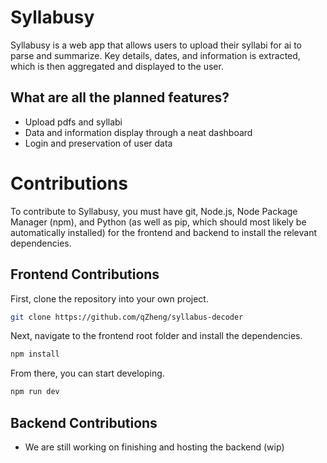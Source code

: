 # Syllabusy

Syllabusy is a web app that allows users to upload their syllabi for ai to parse and summarize. Key details, dates, and information is extracted, which is then aggregated and displayed to the user.

## What are all the planned features?

-   Upload pdfs and syllabi
-   Data and information display through a neat dashboard
-   Login and preservation of user data

# Contributions

To contribute to Syllabusy, you must have git, Node.js, Node Package Manager (npm), and Python (as well as pip, which should most likely be automatically installed) for the frontend and backend to install the relevant dependencies.

## Frontend Contributions

First, clone the repository into your own project.

```bash
git clone https://github.com/qZheng/syllabus-decoder
```

Next, navigate to the frontend root folder and install the dependencies.

```bash
npm install
```

From there, you can start developing.

```bash
npm run dev
```

## Backend Contributions

-   We are still working on finishing and hosting the backend (wip)
